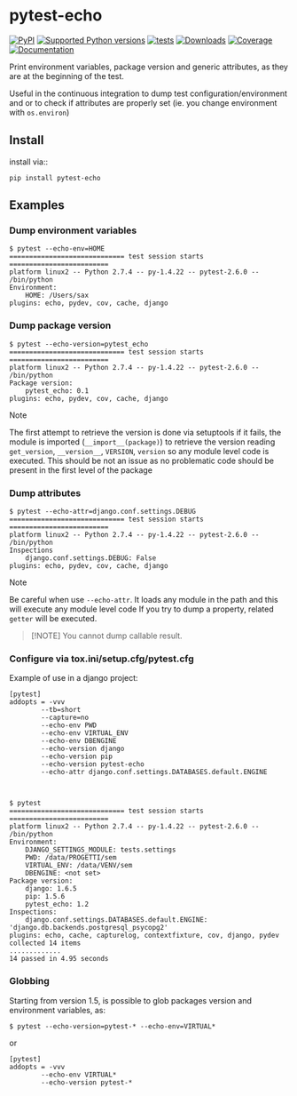 # pytest-echo

[![PyPI](https://img.shields.io/pypi/v/pytest-echo?style=flat-square)](https://pypi.org/project/pytest-echo/)
[![Supported Python
versions](https://img.shields.io/pypi/pyversions/pytest-echo.svg)](https://pypi.org/project/pytest-echo/)
[![tests](https://github.com/pytest-dev/pytest-echo/actions/workflows/tests.yml/badge.svg)](https://github.com/pytest-dev/pytest-echo/actions/workflows/tests.yml)
[![Downloads](https://static.pepy.tech/badge/pytest-echo/month)](https://pepy.tech/project/pytest-echo)
[![Coverage](https://codecov.io/gh/pytest-dev/pytest-echo/branch/develop/graph/badge.svg)](https://codecov.io/gh/pytest-dev/pytest-echo)
[![Documentation](https://github.com/pytest-dev/pytest-echo/actions/workflows/docs.yml/badge.svg)](https://pytest-dev.github.io/pytest-echo/)

Print environment variables, package version and generic attributes,
as they are at the beginning of the test.

Useful in the continuous integration to dump test
configuration/environment and or to check if attributes are properly set
(ie. you change environment with `os.environ`)

## Install

install via::

    pip install pytest-echo

## Examples

### Dump environment variables

    $ pytest --echo-env=HOME
    ============================= test session starts =========================
    platform linux2 -- Python 2.7.4 -- py-1.4.22 -- pytest-2.6.0 -- /bin/python
    Environment:
        HOME: /Users/sax
    plugins: echo, pydev, cov, cache, django

### Dump package version

    $ pytest --echo-version=pytest_echo
    ============================= test session starts =========================
    platform linux2 -- Python 2.7.4 -- py-1.4.22 -- pytest-2.6.0 -- /bin/python
    Package version:
        pytest_echo: 0.1
    plugins: echo, pydev, cov, cache, django

> [!NOTE]
> The first attempt to retrieve the version is done via setuptools
> if it fails, the module is imported (`__import__(package)`) to retrieve the version reading
> `get_version`, `__version__`, `VERSION`, `version` so any module
> level code is executed. This should be not an issue as no problematic code
> should be present in the first level of the package

### Dump attributes

    $ pytest --echo-attr=django.conf.settings.DEBUG
    ============================= test session starts =========================
    platform linux2 -- Python 2.7.4 -- py-1.4.22 -- pytest-2.6.0 -- /bin/python
    Inspections
        django.conf.settings.DEBUG: False
    plugins: echo, pydev, cov, cache, django

> [!NOTE]
> Be careful when use `--echo-attr`. It loads any module in the path and this will execute any module level code
> If you try to dump a property, related `getter` will be executed.

> [!NOTE] You cannot dump callable result.

### Configure via tox.ini/setup.cfg/pytest.cfg

Example of use in a django project:

    [pytest]
    addopts = -vvv
            --tb=short
            --capture=no
            --echo-env PWD
            --echo-env VIRTUAL_ENV
            --echo-env DBENGINE
            --echo-version django
            --echo-version pip
            --echo-version pytest-echo
            --echo-attr django.conf.settings.DATABASES.default.ENGINE



    $ pytest
    ============================= test session starts =========================
    platform linux2 -- Python 2.7.4 -- py-1.4.22 -- pytest-2.6.0 -- /bin/python
    Environment:
        DJANGO_SETTINGS_MODULE: tests.settings
        PWD: /data/PROGETTI/sem
        VIRTUAL_ENV: /data/VENV/sem
        DBENGINE: <not set>
    Package version:
        django: 1.6.5
        pip: 1.5.6
        pytest_echo: 1.2
    Inspections:
        django.conf.settings.DATABASES.default.ENGINE: 'django.db.backends.postgresql_psycopg2'
    plugins: echo, cache, capturelog, contextfixture, cov, django, pydev
    collected 14 items
    .............
    14 passed in 4.95 seconds

### Globbing

Starting from version 1.5, is possible to glob packages version and environment variables,
as:

    $ pytest --echo-version=pytest-* --echo-env=VIRTUAL*

or

    [pytest]
    addopts = -vvv
            --echo-env VIRTUAL*
            --echo-version pytest-*
